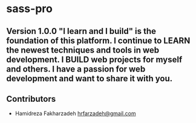 # sass-pro
**Version 1.0.0**
"I learn and I build" is the foundation of this platform. I continue to LEARN the newest techniques and tools in web development. I BUILD web projects for myself and others. I have a passion for web development and want to share it with you.
---
## Contributors
- Hamidreza Fakharzadeh <hrfarzadeh@gmail.com>